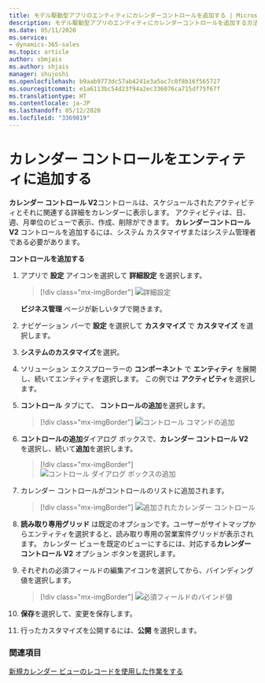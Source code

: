 ```yaml
---
title: モデル駆動型アプリのエンティティにカレンダーコントロールを追加する | MicrosoftDocs
description: モデル駆動型アプリのエンティティにカレンダーコントロールを追加する方法を説明します。
ms.date: 05/11/2020
ms.service:
- dynamics-365-sales
ms.topic: article
author: sbmjais
ms.author: shjais
manager: shujoshi
ms.openlocfilehash: b9aab9773dc57ab4241e3a5ac7c0f8b16f565727
ms.sourcegitcommit: e1a6113bc54d23f94a2ec336076ca715df75f67f
ms.translationtype: HT
ms.contentlocale: ja-JP
ms.lasthandoff: 05/12/2020
ms.locfileid: "3369819"
---
```

# <a name="add-the-calendar-control-to-entities"></a>カレンダー コントロールをエンティティに追加する

**カレンダー コントロール V2**コントロールは、スケジュールされたアクティビティとそれに関連する詳細をカレンダーに表示します。 アクティビティは、日、週、月単位のビューで表示、作成、削除ができます。 **カレンダーコントロール V2** コントロールを追加するには、システム カスタマイザまたはシステム管理者である必要があります。

**コントロールを追加する**

1.  アプリで **設定** アイコンを選択して **詳細設定** を選択します。

    > [!div class="mx-imgBorder"]
    > ![詳細設定](media/advanced-settings.png "詳細設定") 

    **ビジネス管理** ページが新しいタブで開きます。

2.  ナビゲーション バーで **設定** を選択して **カスタマイズ** で **カスタマイズ** を選択します。

3.  **システムのカスタマイズ**を選択。

4.  ソリューション エクスプローラーの **コンポーネント** で **エンティティ** を展開し、続いてエンティティを選択します。 この例では **アクティビティ**を選択します。

5.  **コントロール** タブにて、 **コントロールの追加**を選択します。

    > [!div class="mx-imgBorder"]
    > ![コントロール コマンドの追加](media/add-control.png "コントロール コマンドの追加") 

6.  **コントロールの追加**ダイアログ ボックスで、**カレンダー コントロール V2** を選択し、続いて**追加**を選択します。

    > [!div class="mx-imgBorder"]
    > ![コントロール ダイアログ ボックスの追加](media/add-cal-control.png "コントロール ダイアログ ボックスの追加")

7.  カレンダー コントロールがコントロールのリストに追加されます。

    > [!div class="mx-imgBorder"]
    > ![追加されたカレンダー コントロール](media/cal-control-added.png "追加されたカレンダー コントロール")

8.  **読み取り専用グリッド** は既定のオプションです。ユーザーがサイトマップからエンティティを選択すると、読み取り専用の営業案件グリッドが表示されます。 カレンダー ビューを既定のビューにするには、対応する**カレンダーコントロール V2** オプション ボタンを選択します。

9.  それぞれの必須フィールドの編集アイコンを選択してから、バインディング値を選択します。

    > [!div class="mx-imgBorder"]
    > ![必須フィールドのバインド値](media/bind-values.png "必須フィールドのバインド値")

10. **保存**を選択して、変更を保存します。

11. 行ったカスタマイズを公開するには、**公開** を選択します。

### <a name="see-also"></a>関連項目

[新規カレンダー ビューのレコードを使用した作業をする](../../user/calendar-view.md)
